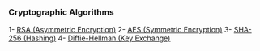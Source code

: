 ### Cryptographic Algorithms

1- [RSA (Asymmetric Encryption)](./rsa.md)
2- [AES (Symmetric Encryption)](./aes.md)
3- [SHA-256 (Hashing)](./sha-256.md)
4- [Diffie-Hellman (Key Exchange)](./diffie-hellman.md)